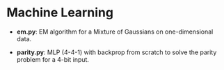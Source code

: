 # Machine Learning

* __em.py__: EM algorithm for a Mixture of Gaussians on one-dimensional data.

* __parity.py__: MLP (4-4-1) with backprop from scratch to solve the parity problem for a 4-bit input.
